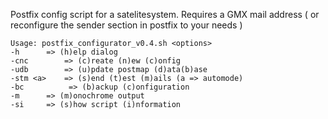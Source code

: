 Postfix config script for a satelitesystem. Requires a GMX mail address ( or reconfigure the sender section in postfix to your needs ) 

 
    Usage: postfix_configurator_v0.4.sh <options> 
    -h		=> (h)elp dialog 
    -cnc		=> (c)reate (n)ew (c)onfig 
    -udb		=> (u)pdate postmap (d)ata(b)ase 
    -stm <a>	=> (s)end (t)est (m)ails (a => automode)
    -bc          => (b)ackup (c)onfiguration
    -m		=> (m)onochrome output 
    -si		=> (s)how script (i)nformation 

 
